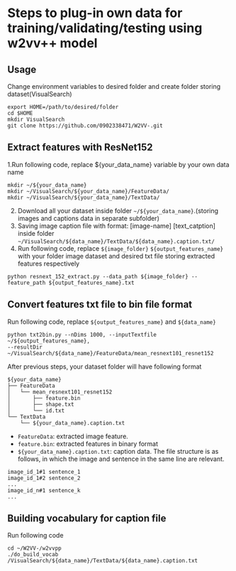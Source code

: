 # Steps to plug-in own data for training/validating/testing using w2vv++ model
## Usage

Change environment variables to desired folder and create folder storing dataset(VisualSearch)
```
export HOME=/path/to/desired/folder
cd $HOME
mkdir VisualSearch
git clone https://github.com/0902338471/W2VV-.git
```

## Extract features with ResNet152
1.Run following code, replace ${your_data_name} variable by your own data name
```
mkdir ~/${your_data_name}   
mkdir ~/VisualSearch/${your_data_name}/FeatureData/
mkdir ~/VisualSearch/${your_data_name}/TextData/
```
2. Download all your dataset inside folder ```~/${your_data_name}```.(storing images and captions data in separate subfolder)
3. Saving image caption file with format: [image-name] [text_catption] inside folder ```~/VisualSearch/${data_name}/TextData/${data_name}.caption.txt/```
4. Run following code, replace ```${image_folder}``` ```${output_features_name}``` with your folder image dataset and desired txt file storing extracted features respectively
```
python resnext_152_extract.py --data_path ${image_folder} -- feature_path ${output_features_name}.txt
```

## Convert features txt file to bin file format 
Run following code, replace ```${output_features_name}``` and ```${data_name}```
```
python txt2bin.py --nDims 1000, --inputTextfile ~/${output_features_name},
--resultDir ~/VisualSearch/${data_name}/FeatureData/mean_resnext101_resnet152
```
After previous steps, your dataset folder will have following format
```shell
${your_data_name}
├── FeatureData
│   └── mean_resnext101_resnet152
│       ├── feature.bin
│       ├── shape.txt
│       └── id.txt
└── TextData
    └── ${your_data_name}.caption.txt

```

* `FeatureData`: extracted image feature. 
* `feature.bin`: extracted features in binary format
* `${your_data_name}.caption.txt`: caption data. The file structure is as follows, in which the image and sentence in the same line are relevant.
```
image_id_1#1 sentence_1
image_id_1#2 sentence_2
...
image_id_n#1 sentence_k
...
```


## Building vocabulary for caption file

Run following code
```
cd ~/W2VV-/w2vvpp
./do_build_vocab /VisualSearch/${data_name}/TextData/${data_name}.caption.txt
```
